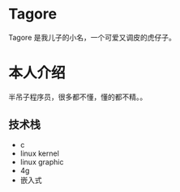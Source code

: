 # Tagore
Tagore 是我儿子的小名，一个可爱又调皮的虎仔子。
# 本人介绍
半吊子程序员，很多都不懂，懂的都不精。。
## 技术栈
- c
- linux kernel
- linux graphic
- 4g
- 嵌入式